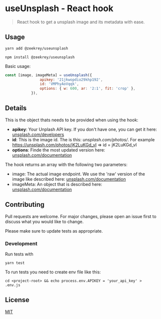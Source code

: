 # useUnsplash - React hook

> React hook to get a unsplash image and its metadata with ease. 

## Usage

```bash
yarn add @zeekrey/useunsplash
```

```
npm install @zeekrey/useunsplash
```

Basic usage:

```javascript
const [image, imageMeta] = useUnsplash({
                apikey: '21jkwopdio29khp192',
                id: 'VMPhyAoVqqk',
                options: { w: 600, ar: '2:1', fit: 'crop' },
            }),
```

## Details

This is the object thats needs to be provided when using the hook:

* **apikey**: Your Unplash API key. If you don't have one, you can get it here: [unsplash.com/developers](https://unsplash.com/developers)
* **id**: This is the image id. The is this: *unsplash.com/photos/<id>*. For example https://unsplash.com/photos/jK2LuKGd_vI => id = jK2LuKGd_vI
* **options**: Finde the most updated version here: [unsplash.com/documentation](https://unsplash.com/documentation#supported-parameters)

The hook returns an array with the following two parameters:

* image: The actual image endpoint. We use the 'raw' version of the image like described here: [unsplash.com/documentation](https://unsplash.com/documentation#example-image-use)
* imageMeta: An object that is described here: [unsplash.com/documentation](https://unsplash.com/documentation#response-9https://unsplash.com/documentation#response-9)

## Contributing

Pull requests are welcome. For major changes, please open an issue first to discuss what you would like to change.

Please make sure to update tests as appropriate.

### Development

Run tests with 

```
yarn test
```

To run tests you need to create env file like this:

```
cd <project-root> && echo process.env.APIKEY = 'your_api_key' > .env.js
```

## License
[MIT](https://choosealicense.com/licenses/mit/)